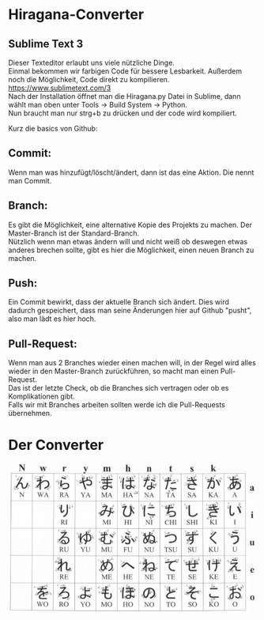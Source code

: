 # Hiragana-Converter

<a ref="Hiragana-Converter/hiraganaChars.txt">

## Sublime Text 3

Dieser Texteditor erlaubt uns viele nützliche Dinge.   
Einmal bekommen wir farbigen Code für bessere Lesbarkeit. Außerdem noch die Möglichkeit, Code direkt zu kompilieren.   
https://www.sublimetext.com/3   
Nach der Installation öffnet man die Hiragana.py Datei in Sublime, dann wählt man oben unter Tools -> Build System -> Python.   
Nun braucht man nur strg+b zu drücken und der code wird kompiliert.    

Kurz die basics von Github:

## Commit:
Wenn man was hinzufügt/löscht/ändert, dann ist das eine Aktion. Die nennt man Commit. 

## Branch:
Es gibt die Möglichkeit, eine alternative Kopie des Projekts zu machen. Der Master-Branch ist der Standard-Branch.   
Nützlich wenn man etwas ändern will und nicht weiß ob deswegen etwas anderes brechen sollte, gibt es hier die Möglichkeit, einen neuen Branch zu machen.    

## Push:
Ein Commit bewirkt, dass der aktuelle Branch sich ändert. Dies wird dadurch gespeichert, dass man seine Änderungen hier auf Github "pusht", also man lädt es hier hoch.

## Pull-Request:
Wenn man aus 2 Branches wieder einen machen will, in der Regel wird alles wieder in den Master-Branch zurückführen, so macht man einen Pull-Request.     
Das ist der letzte Check, ob die Branches sich vertragen oder ob es Komplikationen gibt.    
Falls wir mit Branches arbeiten sollten werde ich die Pull-Requests übernehmen.    

# Der Converter

<img src="hiragana-chart.jpg">
